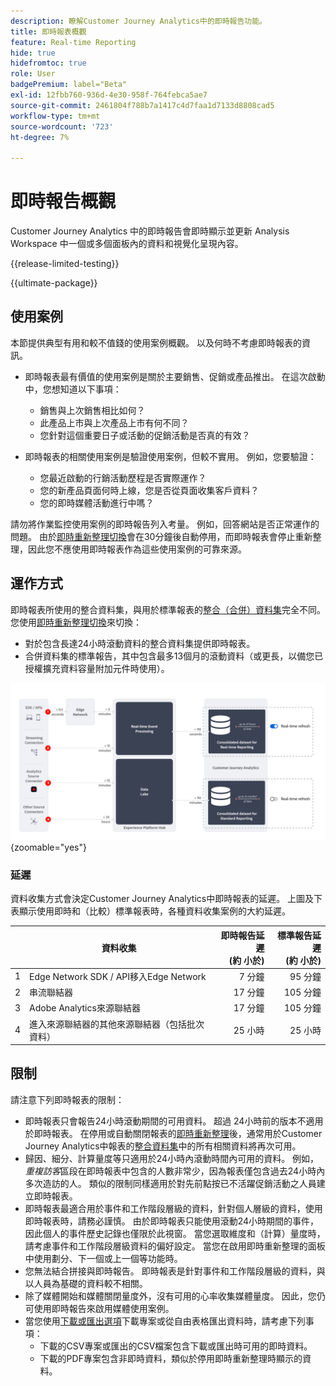 ```yaml
---
description: 瞭解Customer Journey Analytics中的即時報告功能。
title: 即時報表概觀
feature: Real-time Reporting
hide: true
hidefromtoc: true
role: User
badgePremium: label="Beta"
exl-id: 12fbb760-936d-4e30-958f-764febca5ae7
source-git-commit: 2461804f788b7a1417c4d7faa1d7133d8808cad5
workflow-type: tm+mt
source-wordcount: '723'
ht-degree: 7%

---
```


# 即時報告概觀

Customer Journey Analytics 中的即時報告會即時顯示並更新 Analysis Workspace 中一個或多個面板內的資料和視覺化呈現內容。

{{release-limited-testing}}

{{ultimate-package}}

## 使用案例

本節提供典型有用和較不值錢的使用案例概觀。 以及何時不考慮即時報表的資訊。

* 即時報表最有價值的使用案例是關於主要銷售、促銷或產品推出。
在這次啟動中，您想知道以下事項：

   * 銷售與上次銷售相比如何？
   * 此產品上市與上次產品上市有何不同？
   * 您針對這個重要日子或活動的促銷活動是否真的有效？

* 即時報表的相關使用案例是驗證使用案例，但較不實用。
例如，您要驗證：

   * 您最近啟動的行銷活動歷程是否實際運作？
   * 您的新產品頁面何時上線，您是否從頁面收集客戶資料？
   * 您的即時媒體活動進行中嗎？

請勿將作業監控使用案例的即時報告列入考量。 例如，回答網站是否正常運作的問題。 由於[即時重新整理切換](use-real-time.md)會在30分鐘後自動停用，而即時報表會停止重新整理，因此您不應使用即時報表作為這些使用案例的可靠來源。

## 運作方式

即時報表所使用的整合資料集，與用於標準報表的[整合（合併）資料集](/help/connections/combined-dataset.md)完全不同。 您使用[即時重新整理切換](use-real-time.md)來切換：

* 對於包含長達24小時滾動資料的整合資料集提供即時報表。
* 合併資料集的標準報告，其中包含最多13個月的滾動資料（或更長，以備您已授權擴充資料容量附加元件時使用）。

![即時報告](assets/real-time-reporting-latencies.svg){zoomable="yes"}

### 延遲

資料收集方式會決定Customer Journey Analytics中即時報表的延遲。 上圖及下表顯示使用即時和（比較）標準報表時，各種資料收集案例的大約延遲。

| | 資料收集 | 即時報告延遲<br/> (約 小於) | 標準報告延遲<br/> (約 小於) |
|:---:|---|--:|--:|
| 1 | Edge Network SDK / API移入Edge Network | 7 分鐘 | 95 分鐘 |
| 2 | 串流聯結器 | 17 分鐘 | 105 分鐘 |
| 3 | Adobe Analytics來源聯結器 | 17 分鐘 | 105 分鐘 |
| 4 | 進入來源聯結器的其他來源聯結器（包括批次資料） | 25 小時 | 25 小時 |


## 限制

請注意下列即時報表的限制：

* 即時報表只會報告24小時滾動期間的可用資料。 超過   24小時前的版本不適用於即時報表。 在停用或自動關閉報表的[即時重新整理](use-real-time.md)後，通常用於Customer Journey Analytics中報表的[整合資料集](/help/connections/combined-dataset.md)中的所有相關資料將再次可用。
* 歸因、細分、計算量度等只適用於24小時內滾動時間內可用的資料。 例如，*重複訪客*&#x200B;區段在即時報表中包含的人數非常少，因為報表僅包含過去24小時內多次造訪的人。 類似的限制同樣適用於對先前點按已不活躍促銷活動之人員建立即時報表。
* 即時報表最適合用於事件和工作階段層級的資料，針對個人層級的資料，使用即時報表時，請務必謹慎。 由於即時報表只能使用滾動24小時期間的事件，因此個人的事件歷史記錄也僅限於此視窗。 當您選取維度和（計算）量度時，請考慮事件和工作階段層級資料的偏好設定。 當您在啟用即時重新整理的面板中使用劃分、下一個或上一個等功能時。
* 您無法結合拼接與即時報告。 即時報表是針對事件和工作階段層級的資料，與以人員為基礎的資料較不相關。
* 除了媒體開始和媒體關閉量度外，沒有可用的心率收集媒體量度。 因此，您仍可使用即時報告來啟用媒體使用案例。
* 當您使用[下載或匯出選項](/help/analysis-workspace/export/download-send.md)下載專案或從自由表格匯出資料時，請考慮下列事項：
   * 下載的CSV專案或匯出的CSV檔案包含下載或匯出時可用的即時資料。
   * 下載的PDF專案包含非即時資料，類似於停用即時重新整理時顯示的資料。
